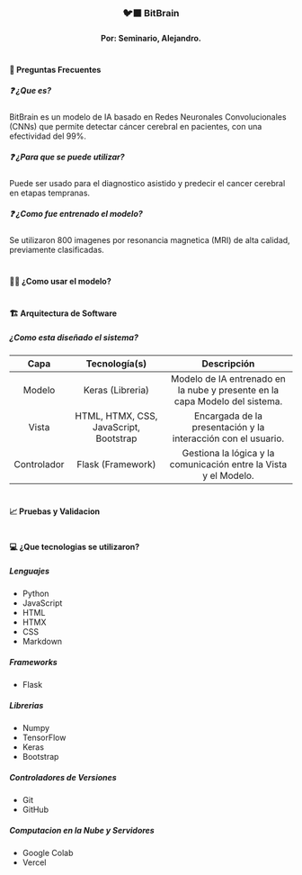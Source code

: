 <h3 align=center>🐦‍⬛ BitBrain</h3>
<h4 align=center>Por: Seminario, Alejandro.</h4>

<h1></h1>
<h4>🤔 Preguntas Frecuentes</h4>

<h5>❓ ¿Que es?</h5>
BitBrain es un modelo de IA basado en Redes Neuronales Convolucionales (CNNs) que permite detectar 
cáncer cerebral en pacientes, con una efectividad del 99%.


<h5>❓ ¿Para que se puede utilizar?</h5>
Puede ser usado para el diagnostico asistido y predecir el cancer cerebral en etapas tempranas.

<h5>❓ ¿Como fue entrenado el modelo?</h5>
Se utilizaron 800 imagenes por resonancia magnetica (MRI) de alta calidad, previamente clasificadas.

<h1></h1>

<h4>🧑‍🔬 ¿Como usar el modelo?</h4>


<h1></h1>

<h4>🏗️ Arquitectura de Software</h4>
<h5>¿Como esta diseñado el sistema?</h5>

<table>
    <thead>
        <tr>
            <th>Capa</th>
            <th>Tecnología(s)</th>
            <th>Descripción</th>
        </tr>
    </thead>
    <tbody>
        <tr>
            <td align="center">Modelo</td>
            <td align="center">Keras (Libreria)</td>
            <td align="center">Modelo de IA entrenado en la nube y presente en la capa Modelo del sistema.</td>
        </tr>
              <tr>
            <td align="center">Vista</td>
            <td align="center">HTML, HTMX, CSS, JavaScript, Bootstrap</td>
            <td align="center">Encargada de la presentación y la interacción con el usuario.</td>
        </tr>
              <tr>
            <td align="center">Controlador</td>
            <td align="center">Flask (Framework)</td>
            <td align="center">Gestiona la lógica y la comunicación entre la Vista y el Modelo.</td>
        </tr>
    </tbody>
</table>

<h1></h1>

<h4>📈 Pruebas y Validacion</h4>

<h1></h1>

<h4>💻 ¿Que tecnologias se utilizaron?</h4>

<h5>Lenguajes</h5>

- Python
- JavaScript
- HTML
- HTMX
- CSS
- Markdown

<h5>Frameworks</h5>

- Flask


<h5>Librerias</h5>

- Numpy
- TensorFlow
- Keras
- Bootstrap

<h5>Controladores de Versiones</h5>

- Git
- GitHub



<h5>Computacion en la Nube y Servidores</h5>

- Google Colab
- Vercel





